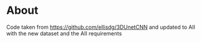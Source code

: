 
# About

Code taken from https://github.com/ellisdg/3DUnetCNN
and updated to AII with the new dataset and the AII requirements

